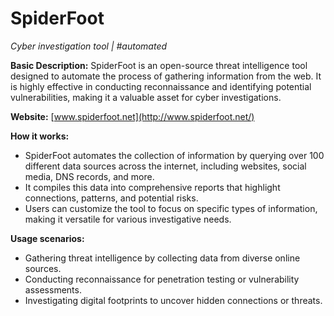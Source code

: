 # SpiderFoot

*Cyber investigation tool | #automated*

**Basic Description:** SpiderFoot is an open-source threat intelligence tool designed to automate the process of gathering information from the web. It is highly effective in conducting reconnaissance and identifying potential vulnerabilities, making it a valuable asset for cyber investigations.

**Website:** [www.spiderfoot.net](http://www.spiderfoot.net/)

**How it works:**

- SpiderFoot automates the collection of information by querying over 100 different data sources across the internet, including websites, social media, DNS records, and more.
- It compiles this data into comprehensive reports that highlight connections, patterns, and potential risks.
- Users can customize the tool to focus on specific types of information, making it versatile for various investigative needs.

**Usage scenarios:**

- Gathering threat intelligence by collecting data from diverse online sources.
- Conducting reconnaissance for penetration testing or vulnerability assessments.
- Investigating digital footprints to uncover hidden connections or threats.